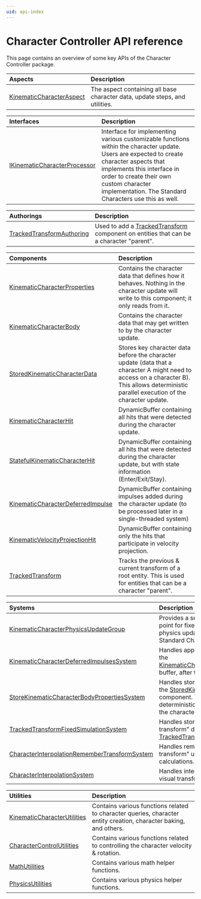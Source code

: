 ```yaml
---
uid: api-index
---
```


# Character Controller API reference

This page contains an overview of some key APIs of the Character Controller package.

| **Aspects** | **Description**|
| :--- | :--- |
| [KinematicCharacterAspect](xref:Unity.CharacterController.KinematicCharacterAspect) | The aspect containing all base character data, update steps, and utilities. |

| **Interfaces** | **Description**|
| :--- | :--- |
| [IKinematicCharacterProcessor](xref:Unity.CharacterController.IKinematicCharacterProcessor`1) | Interface for implementing various customizable functions within the character update. Users are expected to create character aspects that implements this interface in order to create their own custom character implementation. The Standard Characters use this as well. |

| **Authorings** | **Description**|
| :--- | :--- |
| [TrackedTransformAuthoring](xref:Unity.CharacterController.TrackedTransformAuthoring) | Used to add a [TrackedTransform](xref:Unity.CharacterController.TrackedTransform) component on entities that can be a character "parent". |

| **Components** | **Description**|
| :--- | :--- |
| [KinematicCharacterProperties](xref:Unity.CharacterController.KinematicCharacterProperties) | Contains the character data that defines how it behaves. Nothing in the character update will write to this component; it only reads from it. |
| [KinematicCharacterBody](xref:Unity.CharacterController.KinematicCharacterBody) | Contains the character data that may get written to by the character update. |
| [StoredKinematicCharacterData](xref:Unity.CharacterController.StoredKinematicCharacterData) | Stores key character data before the character update (data that a character A might need to access on a character B). This allows deterministic parallel execution of the character update. |
| [KinematicCharacterHit](xref:Unity.CharacterController.KinematicCharacterHit) | DynamicBuffer containing all hits that were detected during the character update. |
| [StatefulKinematicCharacterHit](xref:Unity.CharacterController.StatefulKinematicCharacterHit) | DynamicBuffer containing all hits that were detected during the character update, but with state information (Enter/Exit/Stay). |
| [KinematicCharacterDeferredImpulse](xref:Unity.CharacterController.KinematicCharacterDeferredImpulse) | DynamicBuffer containing impulses added during the character update (to be processed later in a single-threaded system) |
| [KinematicVelocityProjectionHit](xref:Unity.CharacterController.KinematicVelocityProjectionHit) | DynamicBuffer containing only the hits that participate in velocity projection.  |
| [TrackedTransform](xref:Unity.CharacterController.TrackedTransform) | Tracks the previous & current transform of a root entity. This is used for entities that can be a character "parent". |

| **Systems** | **Description**|
| :--- | :--- |
| [KinematicCharacterPhysicsUpdateGroup](xref:Unity.CharacterController.KinematicCharacterPhysicsUpdateGroup) | Provides a sensible default update point for fixed-rate character physics update systems (used by Standard Characters). |
| [KinematicCharacterDeferredImpulsesSystem](xref:Unity.CharacterController.KinematicCharacterDeferredImpulsesSystem) | Handles applying impulses stored in the [KinematicCharacterDeferredImpulse](xref:Unity.CharacterController.KinematicCharacterDeferredImpulse) buffer, after the character update. |
| [StoreKinematicCharacterBodyPropertiesSystem](xref:Unity.CharacterController.StoreKinematicCharacterBodyPropertiesSystem) | Handles storing character data in the [StoredKinematicCharacterData](xref:Unity.CharacterController.StoredKinematicCharacterData) component. This allows deterministic parallel execution of the character update. |
| [TrackedTransformFixedSimulationSystem](xref:Unity.CharacterController.TrackedTransformFixedSimulationSystem) | Handles storing "previous transform" data in all [TrackedTransform](xref:Unity.CharacterController.TrackedTransform) components. |
| [CharacterInterpolationRememberTransformSystem ](xref:Unity.CharacterController.CharacterInterpolationRememberTransformSystem ) | Handles remembering the "previous transform" used for interpolation calculations. |
| [CharacterInterpolationSystem ](xref:Unity.CharacterController.CharacterInterpolationSystem ) | Handles interpolating the character visual transform. |

| **Utilities** | **Description**|
| :--- | :--- |
| [KinematicCharacterUtilities](xref:Unity.CharacterController.KinematicCharacterUtilities) | Contains various functions related to character queries, character entity creation, character baking, and others. |
| [CharacterControlUtilities](xref:Unity.CharacterController.CharacterControlUtilities) | Contains various functions related to controlling the character velocity & rotation. |
| [MathUtilities](xref:Unity.CharacterController.MathUtilities) | Contains various math helper functions. |
| [PhysicsUtilities](xref:Unity.CharacterController.PhysicsUtilities) | Contains various physics helper functions. |
